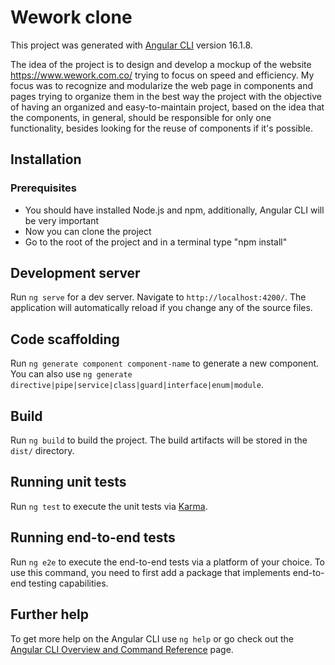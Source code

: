 # Wework clone

This project was generated with [Angular CLI](https://github.com/angular/angular-cli) version 16.1.8.

The idea of the project is to design and develop a mockup of the website https://www.wework.com.co/ trying to focus on speed and efficiency. 
My focus was to recognize and modularize the web page in components and pages trying to organize them in the best way the project with the objective of having an organized and easy-to-maintain project, based on the idea that the components, in general, should be responsible for only one functionality, besides looking for the reuse of components if it's possible.

## Installation

### Prerequisites

* You should have installed Node.js and npm, additionally, Angular CLI will be very important
* Now you can clone the project
* Go to the root of the project and in a terminal type "npm install"

## Development server

Run `ng serve` for a dev server. Navigate to `http://localhost:4200/`. The application will automatically reload if you change any of the source files.

## Code scaffolding

Run `ng generate component component-name` to generate a new component. You can also use `ng generate directive|pipe|service|class|guard|interface|enum|module`.

## Build

Run `ng build` to build the project. The build artifacts will be stored in the `dist/` directory.

## Running unit tests

Run `ng test` to execute the unit tests via [Karma](https://karma-runner.github.io).

## Running end-to-end tests

Run `ng e2e` to execute the end-to-end tests via a platform of your choice. To use this command, you need to first add a package that implements end-to-end testing capabilities.

## Further help

To get more help on the Angular CLI use `ng help` or go check out the [Angular CLI Overview and Command Reference](https://angular.io/cli) page.
